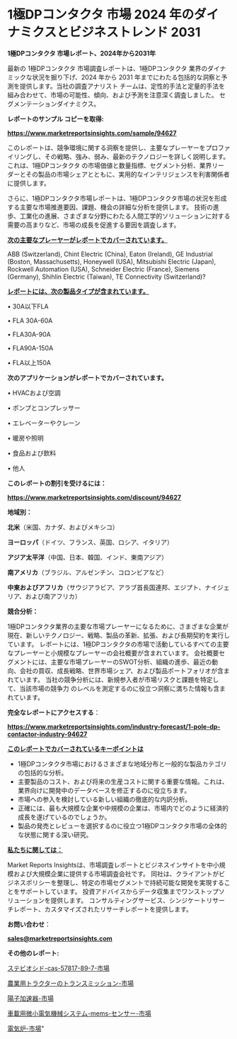 # 1極DPコンタクタ 市場 2024 年のダイナミクスとビジネストレンド 2031

<strong>1極DPコンタクタ 市場レポート、2024年から2031年</strong>

最新の 1極DPコンタクタ 市場調査レポートは、1極DPコンタクタ 業界のダイナミックな状況を掘り下げ、2024 年から 2031 年までにわたる包括的な洞察と予測を提供します。当社の調査アナリスト チームは、定性的手法と定量的手法を組み合わせて、市場の可能性、傾向、および予測を注意深く調査しました。 セグメンテーションダイナミクス。



<strong>レポートのサンプル コピーを取得:</strong> <a href=https://www.marketreportsinsights.com/sample/94627>

<strong><u>https://www.marketreportsinsights.com/sample/94627</u></strong></a>

このレポートは、競争環境に関する洞察を提供し、主要なプレーヤーをプロファイリングし、その戦略、強み、弱み、最新のテクノロジーを詳しく説明します。 これは、1極DPコンタクタ の市場価値と数量指標、セグメント分析、業界リーダーとその製品の市場シェアとともに、実用的なインテリジェンスを利害関係者に提供します。

さらに、1極DPコンタクタ市場レポートは、1極DPコンタクタ市場の状況を形成する主要な市場推進要因、課題、機会の詳細な分析を提供します。 技術の進歩、工業化の進展、さまざまな分野にわたる人間工学的ソリューションに対する需要の高まりなど、市場の成長を促進する要因を調査します。



<strong><u>次の主要なプレーヤーがレポートでカバーされています。</u></strong>

ABB (Switzerland), Chint Electric (China), Eaton (Ireland), GE Industrial (Boston, Massachusetts), Honeywell (USA), Mitsubishi Electric (Japan), Rockwell Automation (USA), Schneider Electric (France), Siemens (Germany), Shihlin Electric (Taiwan), TE Connectivity (Switzerland)?



<strong><u><b>レポートには、次の製品タイプが含まれています。</b></u></strong>

• 30A以下FLA

•  FLA 30A-60A

•  FLA30A-90A

•  FLA90A-150A

•  FLA以上150A



<strong><b>次のアプリケーションがレポートでカバーされています。</b></strong>

• HVACおよび空調

• ポンプとコンプレッサー

• エレベーターやクレーン

• 暖房や照明

• 食品および飲料

• 他人



<strong><b>このレポートの割引を受けるには：</b></strong><a href=https://www.marketreportsinsights.com/discount/94627>

<strong><u>https://www.marketreportsinsights.com/discount/94627</u></strong></a>



<strong>地域別：</strong>



<strong>北米</strong>（米国、カナダ、およびメキシコ）



<strong>ヨーロッパ</strong>（ドイツ、フランス、英国、ロシア、イタリア）



<strong>アジア太平洋</strong>（中国、日本、韓国、インド、東南アジア）



<strong>南アメリカ</strong>（ブラジル、アルゼンチン、コロンビアなど）



<strong>中東およびアフリカ</strong>（サウジアラビア、アラブ首長国連邦、エジプト、ナイジェリア、および南アフリカ）



<strong>競合分析：</strong>

1極DPコンタクタ業界の主要な市場プレーヤーになるために、さまざまな企業が現在、新しいテクノロジー、戦略、製品の革新、拡張、および長期契約を実行しています。 レポートには、1極DPコンタクタの市場で活動しているすべての主要なプレーヤーと小規模なプレーヤーの会社概要が含まれています。 会社概要セグメントには、主要な市場プレーヤーのSWOT分析、組織の進歩、最近の動向、会社の買収、成長戦略、世界市場シェア、および製品ポートフォリオが含まれています。 当社の競争分析には、新規参入者が市場リスクと課題を特定して、当該市場の競争力 のレベルを測定するのに役立つ洞察に満ちた情報も含まれています。



<strong>完全なレポートにアクセスする</strong>：

<a href=https://www.marketreportsinsights.com/industry-forecast/1-pole-dp-contactor-industry-94627>

<strong><u>https://www.marketreportsinsights.com/industry-forecast/1-pole-dp-contactor-industry-94627</u></strong></a>



<strong><u><b>このレポートでカバーされているキーポイントは</b></u></strong>
<ul>
  <li>1極DPコンタクタ市場におけるさまざまな地域分布と一般的な製品カテゴリの包括的な分析。</li>
  <li>主要製品のコスト、および将来の生産コストに関する重要な情報。これは、業界向けに開発中のデータベースを修正するのに役立ちます。</li>
  <li>市場への参入を検討している新しい組織の徹底的な内訳分析。</li>
  <li>正確には、最も大規模な企業や中規模の企業は、市場内でどのように経済的成長を遂げているのでしょうか。</li>
  <li>製品の発売とレビューを選択するのに役立つ1極DPコンタクタ市場の全体的な状態に関する深い研究。</li>
</ul>


<strong><u><b>私たちに関しては：</b></u></strong>

Market Reports Insightsは、市場調査レポートとビジネスインサイトを中小規模および大規模企業に提供する市場調査会社です。 同社は、クライアントがビジネスポリシーを整理し、特定の市場セグメントで持続可能な開発を実現することをサポートしています。 投資アドバイスからデータ収集までワンストップソリューションを提供します。 コンサルティングサービス、シンジケートリサーチレポート、カスタマイズされたリサーチレポートを提供します。



<strong><b>お問い合わせ</b></strong>：

<a href=mailto:sales@marketreportsinsights.com>

<strong><u>sales@marketreportsinsights.com</u></strong></a>



<strong>その他のレポート:</strong>

<a href=https://www.linkedin.com/pulse/ステビオシド-cas-57817-89-7-市場-2023-年のダイナミクスとビジネストレンド-eoi5f/>ステビオシド-cas-57817-89-7-市場</a>

<a href=https://www.linkedin.com/pulse/農業用トラクターのトランスミッション-市場-2023-swot-分析と最新イノベーション-2030-pr-news-hub-zie9f/>農業用トラクターのトランスミッション-市場</a>

<a href=https://www.linkedin.com/pulse/陽子加速器-市場-2023-総利益と主要ベンダー-2030-data-dive-discoveries-24-analysis-6i9hf/>陽子加速器-市場</a>

<a href=https://www.linkedin.com/pulse/車載用微小電気機械システム-mems-センサー-市場-2030-年までの需要に焦点を当てた-0ez4f/>車載用微小電気機械システム-mems-センサー-市場</a>

<a href=https://www.linkedin.com/pulse/電気炉-市場-2023-最新の-cagr-および成長分析-2030-kylmc/>電気炉-市場</a>"
